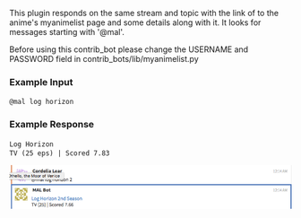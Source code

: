 This plugin responds on the same stream and topic with the link of to the anime's
myanimelist page and some details along with it.
It looks for messages starting with '@mal'.

Before using this contrib_bot please change the USERNAME and PASSWORD field in contrib_bots/lib/myanimelist.py

### Example Input
```
@mal log horizon
```
### Example Response
```
Log Horizon
TV (25 eps) | Scored 7.83
```

![Example Img](example.png)
